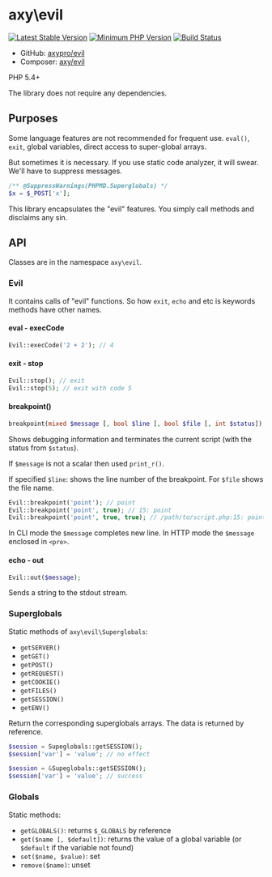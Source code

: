 # axy\evil

[![Latest Stable Version](https://img.shields.io/packagist/v/axy/evil.svg?style=flat-square)](https://packagist.org/packages/axy/evil)
[![Minimum PHP Version](https://img.shields.io/badge/php-%3E%3D%205.4-8892BF.svg?style=flat-square)](https://php.net/)
[![Build Status](https://img.shields.io/travis/axypro/evil/master.svg?style=flat-square)](https://travis-ci.org/axypro/evil)

* GitHub: [axypro/evil](https://github.com/axypro/evil)
* Composer: [axy/evil](https://packagist.org/packages/axy/evil)

PHP 5.4+

The library does not require any dependencies.

## Purposes

Some language features are not recommended for frequent use.
`eval()`, `exit`, global variables, direct access to super-global arrays.

But sometimes it is necessary.
If you use static code analyzer, it will swear.
We'll have to suppress messages.

```php
/** @SuppressWarnings(PHPMD.Superglobals) */
$x = $_POST['x'];
```

This library encapsulates the "evil" features.
You simply call methods and disclaims any sin.

## API

Classes are in the namespace `axy\evil`.

### Evil

It contains calls of "evil" functions.
So how `exit`, `echo` and etc is keywords methods have other names.

#### eval - execCode

```php
Evil::execCode('2 + 2'); // 4
```

#### exit - stop

```php
Evil::stop(); // exit
Evil::stop(5); // exit with code 5
```

#### breakpoint()

```php
breakpoint(mixed $message [, bool $line [, bool $file [, int $status]);
```

Shows debugging information and terminates the current script (with the status from `$status`).

If `$message` is not a scalar then used `print_r()`.

If specified `$line`: shows the line number of the breakpoint.
For `$file` shows the file name.

```php
Evil::breakpoint('point'); // point
Evil::breakpoint('point', true); // 15: point
Evil::breakpoint('point', true, true); // /path/to/script.php:15: point
```

In CLI mode the `$message` completes new line.
In HTTP mode the `$message` enclosed in `<pre>`.

#### echo - out

```php
Evil::out($message);
```

Sends a string to the stdout stream.

### Superglobals

Static methods of `axy\evil\Superglobals`:

* `getSERVER()`
* `getGET()`
* `getPOST()`
* `getREQUEST()`
* `getCOOKIE()`
* `getFILES()`
* `getSESSION()`
* `getENV()`

Return the corresponding superglobals arrays.
The data is returned by reference.

```php
$session = Supeglobals::getSESSION();
$session['var'] = 'value'; // no effect

$session = &Supeglobals::getSESSION();
$session['var'] = 'value'; // success
```

### Globals

Static methods:

* `getGLOBALS()`: returns `$_GLOBALS` by reference
* `get($name [, $default])`: returns the value of a global variable (or `$default` if the variable not found)
* `set($name, $value)`: set
* `remove($name)`: unset
